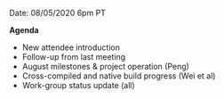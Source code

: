 Date: 08/05/2020 6pm PT

**Agenda**
- New attendee introduction
- Follow-up from last meeting
- August milestones & project operation (Peng)
- Cross-compiled and native build progress (Wei et al)
- Work-group status update (all)